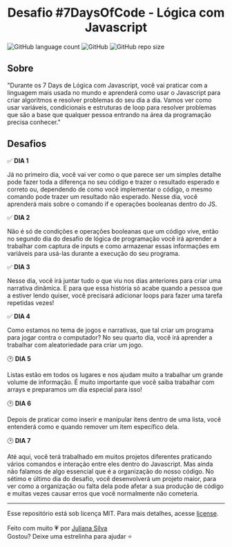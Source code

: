 <h1 align='center'>Desafio #7DaysOfCode - Lógica com Javascript</h1>

![GitHub language count](https://img.shields.io/github/languages/count/juxxnn/7DaysOfCode)
![GitHub](https://img.shields.io/github/license/juxxnn/7DaysOfCode)
![GitHub repo size](https://img.shields.io/github/repo-size/juxxnn/7DaysOfCode)


## Sobre
"Durante os 7 Days de Lógica com Javascript, você vai praticar com a linguagem mais usada no mundo e aprenderá como usar o Javascript para criar algoritmos e resolver problemas do seu dia a dia. Vamos ver como usar variáveis, condicionais e estruturas de loop para resolver problemas que são a base que qualquer pessoa entrando na área da programação precisa conhecer."

## Desafios

✅ **DIA 1**

Já no primeiro dia, você vai ver como o que parece ser um simples detalhe pode fazer toda a diferença no seu código e trazer o resultado esperado e correto ou, dependendo de como você implementar o código, o mesmo comando pode trazer um resultado não esperado. Nesse dia, você aprenderá mais sobre o comando if e operações booleanas dentro do JS.

✅ **DIA 2**

Não é só de condições e operações booleanas que um código vive, então no segundo dia do desafio de lógica de programação você irá aprender a trabalhar com captura de inputs e como armazenar essas informações em variáveis para usá-las durante a execução do seu programa.

✅ **DIA 3**

Nesse dia, você irá juntar tudo o que viu nos dias anteriores para criar uma narrativa dinâmica. E para que essa história só acabe quando a pessoa que a estiver lendo quiser, você precisará adicionar loops para fazer uma tarefa repetidas vezes!

✅ **DIA 4**

Como estamos no tema de jogos e narrativas, que tal criar um programa para jogar contra o computador? No seu quarto dia, você irá aprender a trabalhar com aleatoriedade para criar um jogo.

🕑 **DIA 5**

Listas estão em todos os lugares e nos ajudam muito a trabalhar um grande volume de informação. É muito importante que você saiba trabalhar com arrays e preparamos um dia especial para isso!

🕑 **DIA 6**

Depois de praticar como inserir e manipular itens dentro de uma lista, você entenderá como e quando remover um item específico dela.

🕑 **DIA 7**

Até aqui, você terá trabalhado em muitos projetos diferentes praticando vários comandos e interação entre eles dentro do Javascript. Mas ainda não falamos de algo essencial que é a organização do nosso código. No sétimo e último dia do desafio, você desenvolverá um projeto maior, para ver como a organização ou falta dela pode afetar a sua produção de código e muitas vezes causar erros que você normalmente não cometeria.


-------------------
Esse repositório está sob licença MIT. Para mais detalhes, acesse <a href="https://github.com/juxxnn/7DaysOfCode/blob/main/LICENSE">license</a>.
<br>
<br>
Feito com muito 💗 por <a href="https://github.com/juxxnn">Juliana Silva</a>
<br>
Gostou? Deixe uma estrelinha para ajudar ⭐
